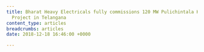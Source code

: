 ```yaml
---
title: Bharat Heavy Electricals fully commissions 120 MW Pulichintala Hydro-Electric
  Project in Telangana
content_type: articles
breadcrumbs: articles
date: 2018-12-18 16:46:00 +0000

---
```

